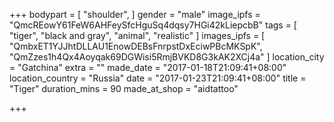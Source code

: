 +++
bodypart = [
  "shoulder",
]
gender = "male"
image_ipfs = "QmcREowY61FeW6AHFeySfcHguSq4dqsy7HGi42kLiepcbB"
tags = [
  "tiger",
  "black and gray",
  "animal",
  "realistic"
]
images_ipfs = [
  "QmbxET1YJJhtDLLAU1EnowDEBsFnrpstDxEciwPBcMKSpK",
  "QmZzes1h4Qx4Aoyqak69DGWisi5RmjBVKD8G3kAK2XCj4a"
]
location_city = "Gatchina"
extra = ""
made_date = "2017-01-18T21:09:41+08:00"
location_country = "Russia"
date = "2017-01-23T21:09:41+08:00"
title = "Tiger"
duration_mins = 90
made_at_shop = "aidtattoo"

+++
